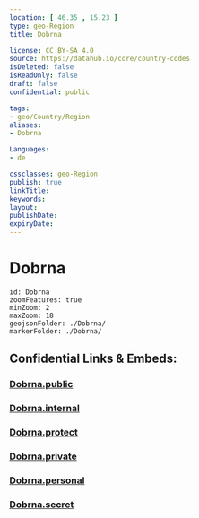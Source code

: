```yaml
---
location: [ 46.35 , 15.23 ] 
type: geo-Region
title: Dobrna

license: CC BY-SA 4.0
source: https://datahub.io/core/country-codes
isDeleted: false
isReadOnly: false
draft: false
confidential: public

tags:
- geo/Country/Region
aliases:
- Dobrna

Languages:
- de

cssclasses: geo-Region
publish: true
linkTitle: 
keywords: 
layout: 
publishDate: 
expiryDate: 
---
```


# Dobrna

```leaflet
id: Dobrna
zoomFeatures: true 
minZoom: 2 
maxZoom: 18
geojsonFolder: ./Dobrna/
markerFolder: ./Dobrna/
```


## Confidential Links & Embeds: 

### [Dobrna.public](/_public/\Earth\Continent\Europe\Europe~Central\Slovenia\Regions~Slovenia\Savinjska\counties~SavinjskaDobrna.public.md) 

### [Dobrna.internal](/_internal/\Earth\Continent\Europe\Europe~Central\Slovenia\Regions~Slovenia\Savinjska\counties~SavinjskaDobrna.internal.md) 

### [Dobrna.protect](/_protect/\Earth\Continent\Europe\Europe~Central\Slovenia\Regions~Slovenia\Savinjska\counties~SavinjskaDobrna.protect.md) 

### [Dobrna.private](/_private/\Earth\Continent\Europe\Europe~Central\Slovenia\Regions~Slovenia\Savinjska\counties~SavinjskaDobrna.private.md) 

### [Dobrna.personal](/_personal/\Earth\Continent\Europe\Europe~Central\Slovenia\Regions~Slovenia\Savinjska\counties~SavinjskaDobrna.personal.md) 

### [Dobrna.secret](/_secret/\Earth\Continent\Europe\Europe~Central\Slovenia\Regions~Slovenia\Savinjska\counties~SavinjskaDobrna.secret.md)

